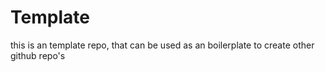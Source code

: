 # Template
this is an template repo, that can be used as an boilerplate to create other github repo's
